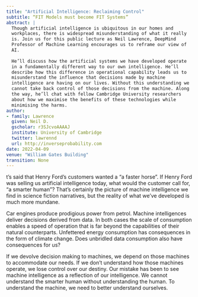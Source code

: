 ```yaml
---
title: "Artificial Intelligence: Reclaiming Control"
subtitle: “FIT Models must become FIT Systems”
abstract: |
  Though artificial intelligence is ubiquitous in our homes and
  workplaces, there is widespread misunderstanding of what it really
  is. Join us for this public lecture as Neil Lawrence, DeepMind
  Professor of Machine Learning encourages us to reframe our view of
  AI.
 
  He’ll discuss how the artificial systems we have developed operate
  in a fundamentally different way to our own intelligence. He’ll
  describe how this difference in operational capability leads us to
  misunderstand the influence that decisions made by machine
  intelligence are having on our lives. Without this understanding we
  cannot take back control of those decisions from the machine. Along
  the way, he’ll chat with fellow Cambridge University researchers
  about how we maximise the benefits of these technologies while
  minimising the harms.
author:
- family: Lawrence
  given: Neil D.
  gscholar: r3SJcvoAAAAJ
  institute: University of Cambridge
  twitter: lawrennd
  url: http://inverseprobability.com
date: 2022-04-09
venue: "William Gates Building"
transition: None
---
```

 

t’s said that Henry Ford’s customers wanted a “a faster horse”. If Henry Ford was selling us artificial intelligence today, what would the customer call for, “a smarter human”? That’s certainly the picture of machine intelligence we find in science fiction narratives, but the reality of what we’ve developed is much more mundane. 
 
Car engines produce prodigious power from petrol. Machine intelligences deliver decisions derived from data. In both cases the scale of consumption enables a speed of operation that is far beyond the capabilities of their natural counterparts. Unfettered energy consumption has consequences in the form of climate change. Does unbridled data consumption also have consequences for us? 
 
If we devolve decision making to machines, we depend on those machines to accommodate our needs. If we don’t understand how those machines operate, we lose control over our destiny. Our mistake has been to see machine intelligence as a reflection of our intelligence. We cannot understand the smarter human without understanding the human. To understand the machine, we need to better understand ourselves.

